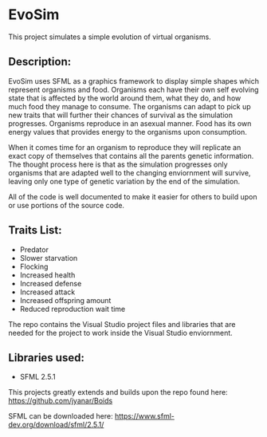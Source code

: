 # EvoSim
This project simulates a simple evolution of virtual organisms.

## Description:
EvoSim uses SFML as a graphics framework to display simple shapes which represent organisms and food. Organisms each have their own self evolving state that is affected by the world around them, what they do, and how much food they manage to consume. The organisms can adapt to pick up new traits that will further their chances of survival as the simulation progresses. Organisms reproduce in an asexual manner. Food has its own energy values that provides energy to the organisms upon consumption. 

When it comes time for an organism to reproduce they will replicate an exact copy of themselves that contains all the parents genetic information. The thought process here is that as the simulation progresses only organisms that are adapted well to the changing enviornment will survive, leaving only one type of genetic variation by the end of the simulation.

All of the code is well documented to make it easier for others to build upon or use portions of the source code.

## Traits List:
- Predator
- Slower starvation
- Flocking
- Increased health
- Increased defense
- Increased attack
- Increased offspring amount
- Reduced reproduction wait time

The repo contains the Visual Studio project files and libraries that are needed for the project to work inside the Visual Studio enviornment.

## Libraries used:
- SFML 2.5.1

This projects greatly extends and builds upon the repo found here:
https://github.com/jyanar/Boids

SFML can be downloaded here:
https://www.sfml-dev.org/download/sfml/2.5.1/
